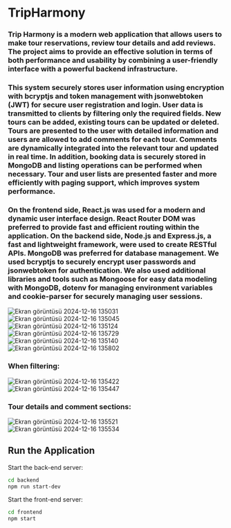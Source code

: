 # TripHarmony
### Trip Harmony is a modern web application that allows users to make tour reservations, review tour details and add reviews. The project aims to provide an effective solution in terms of both performance and usability by combining a user-friendly interface with a powerful backend infrastructure.

### This system securely stores user information using encryption with bcryptjs and token management with jsonwebtoken (JWT) for secure user registration and login. User data is transmitted to clients by filtering only the required fields. New tours can be added, existing tours can be updated or deleted. Tours are presented to the user with detailed information and users are allowed to add comments for each tour. Comments are dynamically integrated into the relevant tour and updated in real time. In addition, booking data is securely stored in MongoDB and listing operations can be performed when necessary. Tour and user lists are presented faster and more efficiently with paging support, which improves system performance.

### On the frontend side, React.js was used for a modern and dynamic user interface design. React Router DOM was preferred to provide fast and efficient routing within the application. On the backend side, Node.js and Express.js, a fast and lightweight framework, were used to create RESTful APIs. MongoDB was preferred for database management. We used bcryptjs to securely encrypt user passwords and jsonwebtoken for authentication. We also used additional libraries and tools such as Mongoose for easy data modeling with MongoDB, dotenv for managing environment variables and cookie-parser for securely managing user sessions.

![Ekran görüntüsü 2024-12-16 135031](https://github.com/user-attachments/assets/4034fdda-ad6e-451e-9f2b-17cf74e5690b)
![Ekran görüntüsü 2024-12-16 135045](https://github.com/user-attachments/assets/f9da77e1-608b-4cbe-8b4e-af9b6aa8ad9c)
![Ekran görüntüsü 2024-12-16 135124](https://github.com/user-attachments/assets/90b35152-018f-45f3-9c0a-6dec5852c605)
![Ekran görüntüsü 2024-12-16 135729](https://github.com/user-attachments/assets/2e7f16ce-6bd0-4363-9a8a-53a10e40613a)
![Ekran görüntüsü 2024-12-16 135140](https://github.com/user-attachments/assets/ecffff67-7a0b-41d6-baec-b78476c2e9c4)
![Ekran görüntüsü 2024-12-16 135802](https://github.com/user-attachments/assets/5ad77a22-abb9-4323-99f5-f531ede6ba38)

### When filtering:
![Ekran görüntüsü 2024-12-16 135422](https://github.com/user-attachments/assets/272ce8e4-18f0-4a6e-9489-ec04d6f75adb)
![Ekran görüntüsü 2024-12-16 135447](https://github.com/user-attachments/assets/3b884d50-6bbc-4e5b-83d4-3afd121659d2)

### Tour details and comment sections:
![Ekran görüntüsü 2024-12-16 135521](https://github.com/user-attachments/assets/bf83bd32-b8c2-4584-bc12-27111bcc322f)
![Ekran görüntüsü 2024-12-16 135534](https://github.com/user-attachments/assets/eb25c0db-cbc4-47b8-b69d-65687c39c22c)

## Run the Application

Start the back-end server:

```bash
cd backend
npm run start-dev
```
Start the front-end server:

```bash
cd frontend
npm start
```

